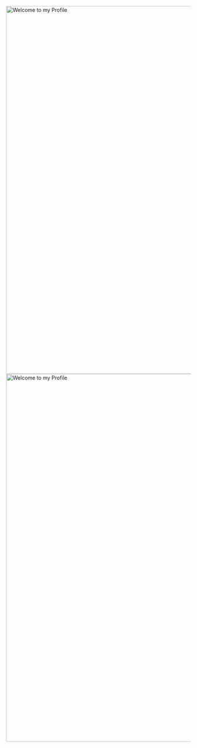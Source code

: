 <!--
**Shahid7k/Shahid7K** is a ✨ _special_ ✨ repository because its `README.md` (this file) appears on your GitHub profile.

Here are some ideas to get you started:

- 🔭 I’m currently working on ...
- 🌱 I’m currently learning ...
- 👯 I’m looking to collaborate on ...
- 🤔 I’m looking for help with ...
- 💬 Ask me about ...
- 📫 How to reach me: ...
- 😄 Pronouns: ...
- ⚡ Fun fact: ...
-->

<img src="https://github.com/Shahid7k/Shahid7K/blob/master/images/git1f.gif" alt="Welcome to my Profile" width="1000px" />
<img src="https://1.bp.blogspot.com/-xA_7C1YKR5k/X0AXvLmyJJI/AAAAAAAACzo/cKbFd_YGckAZcrtyxUpjuc2aoZVZtKELwCLcBGAsYHQ/s1600/Tempo%2BDelivery%2BService%2B%25284%2529.gif" alt="Welcome to my Profile" width="1000px" />
